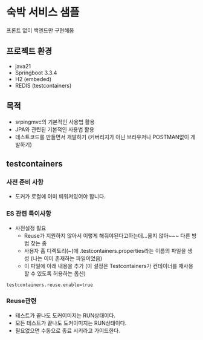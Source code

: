 # 숙박 서비스 샘플
프론트 없이 백엔드만 구현해봄

## 프로젝트 환경
* java21
* Springboot 3.3.4
* H2 (embeded)
* REDIS (testcontainers)

## 목적
* srpingmvc의 기본적인 사용법 활용
* JPA와 관련된 기본적인 사용법 활용
* 테스트코드를 만들면서 개발하기 (커버리지가 아닌 브라우저나 POSTMAN없이 개발하기)

## testcontainers
### 사전 준비 사항
* 도커가 로컬에 이미 띄워져있어야 합니다.
### ES 관련 특이사항
* 사전설정 필요 
  * Reuse가 지원하지 않아서 이렇게 해줘야된다고하는데...옳지 않아~~~ 다른 방법 찾는 중
  * 사용자 홈 디렉토리(~)에 .testcontainers.properties라는 이름의 파일을 생성 (나는 이미 존재하는 파일이었음)
  * 이 파일에 아래 내용을 추가 (이 설정은 Testcontainers가 컨테이너를 재사용할 수 있도록 허용하는 옵션)
```
testcontainers.reuse.enable=true
```
### Reuse관련
* 테스트가 끝나도 도커이미지는 RUN상태이다.
* 모든 테스트가 끝나도 도커이미지는 RUN상태이다.
* 필요없으면 수동으로 종료 시키라고 가이드한다.
